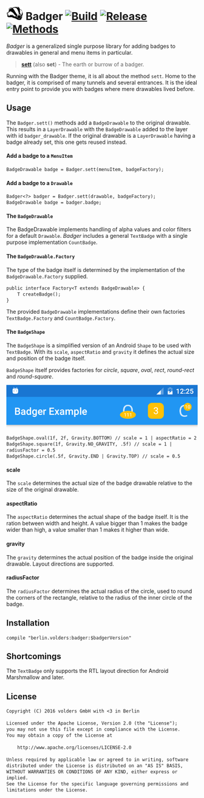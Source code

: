 ![Icon](assets/icon.png) Badger [![Build][1]][2] [![Release][3]][4] [![Methods][5]][6]
======================================================================================

*Badger* is a generalized single purpose library for adding badges to drawables
in general and menu items in particular.

> **[sett]** (also **set**) - The earth or burrow of a badger.

Running with the Badger theme, it is all about the method `sett`. Home to the
badger, it is comprised of many tunnels and several entrances. It is the ideal
entry point to provide you with badges where mere drawables lived before.


Usage
-----

The `Badger.sett()` methods add a `BadgeDrawable` to the original drawable.
This results in a `LayerDrawable` with the `BadgeDrawable` added to the layer
with id `badger_drawable`. If the original drawable is a `LayerDrawable` having
a badge already set, this one gets reused instead.


#### Add a badge to a `MenuItem`

    BadgeDrawable badge = Badger.sett(menuItem, badgeFactory);


#### Add a badge to a `Drawable`

    Badger<?> badger = Badger.sett(drawable, badgeFactory);
	BadgeDrawable badge = badger.badge;


#### The `BadgeDrawable`

The BadgeDrawable implements handling of alpha values and color filters for a
default `Drawable`. *Badger* includes a general `TextBadge` with a single
purpose implementation `CountBadge`.


#### The `BadgeDrawable.Factory`

The type of the badge itself is determined by the implementation of the
`BadgeDrawable.Factory` supplied.

    public interface Factory<T extends BadgeDrawable> {
        T createBadge();
    }

The provided `BadgeDrawable` implementations define their own factories
`TextBadge.Factory` and `CountBadge.Factory`.


#### The `BadgeShape`

The `BadgeShape` is a simplified version of an Android `Shape` to be used with
`TextBadge`. With its `scale`, `aspectRatio` and `gravity` it defines the
actual size and position of the badge itself.

`BadgeShape` itself provides factories for *circle*, *square*, *oval*, *rect*,
*round-rect* and *round-square*.


![Example](assets/example.png)

    BadgeShape.oval(1f, 2f, Gravity.BOTTOM) // scale = 1 | aspectRatio = 2
    BadgeShape.square(1f, Gravity.NO_GRAVITY, .5f) // scale = 1 | radiusFactor = 0.5
    BadgeShape.circle(.5f, Gravity.END | Gravity.TOP) // scale = 0.5


#### scale
The `scale` determines the actual size of the badge drawable relative to the
size of the original drawable.

#### aspectRatio
The `aspectRatio` determines the actual shape of the badge itself. It is the
ration between width and height. A value bigger than 1 makes the badge wider
than high, a value smaller than 1 makes it higher than wide.

#### gravity
The `gravity` determines the actual position of the badge inside the original
drawable. Layout directions are supported.

#### radiusFactor
The `radiusFactor` determines the actual radius of the circle, used to round the
corners of the rectangle, relative to the radius of the inner circle of the
badge.


Installation
------------

    compile "berlin.volders:badger:$badgerVersion"


Shortcomings
------------

The `TextBadge` only supports the RTL layout direction for Android Marshmallow
and later.


License
-------

    Copyright (C) 2016 volders GmbH with <3 in Berlin

    Licensed under the Apache License, Version 2.0 (the "License");
    you may not use this file except in compliance with the License.
    You may obtain a copy of the License at
   
        http://www.apache.org/licenses/LICENSE-2.0

    Unless required by applicable law or agreed to in writing, software
    distributed under the License is distributed on an "AS IS" BASIS,
    WITHOUT WARRANTIES OR CONDITIONS OF ANY KIND, either express or implied.
    See the License for the specific language governing permissions and
    limitations under the License.


  [1]: https://travis-ci.org/volders/badger.svg?branch=master
  [2]: https://travis-ci.org/volders/badger
  [3]: https://jitpack.io/v/berlin.volders/badger.svg
  [4]: https://jitpack.io/#berlin.volders/badger
  [5]: https://img.shields.io/badge/Methods%20count-110-e91e63.svg
  [6]: http://www.methodscount.com/?lib=berlin.volders%3Abadger%3A%2B
  [sett]: https://en.oxforddictionaries.com/definition/sett
